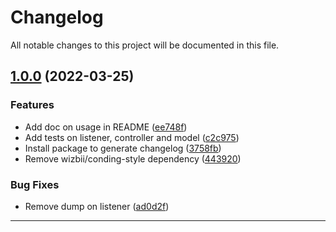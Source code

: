 <!--- BEGIN HEADER -->
# Changelog

All notable changes to this project will be documented in this file.
<!--- END HEADER -->

## [1.0.0](https://gitlab.com/wizbii/bundle/hateoas-bundle/compare/33535cf6e223ca88d3c5eaeb2493a2837e0580c4...v1.0.0) (2022-03-25)
### Features

* Add doc on usage in README ([ee748f](https://gitlab.com/wizbii/bundle/hateoas-bundle/commit/ee748fb81a0b9133932dfe279771e4d97702366d))
* Add tests on listener, controller and model ([c2c975](https://gitlab.com/wizbii/bundle/hateoas-bundle/commit/c2c975ca79b5bc91af44be13f47f3c0a0d448f12))
* Install package to generate changelog ([3758fb](https://gitlab.com/wizbii/bundle/hateoas-bundle/commit/3758fb0218fe976f9218ff65d1dacb30f98b9a15))
* Remove wizbii/conding-style dependency ([443920](https://gitlab.com/wizbii/bundle/hateoas-bundle/commit/4439204203094af1fc41f6628850d07cabe6ff4d))

### Bug Fixes

* Remove dump on listener ([ad0d2f](https://gitlab.com/wizbii/bundle/hateoas-bundle/commit/ad0d2fea76f82f963a565abeccf3430ba072969b))


---


